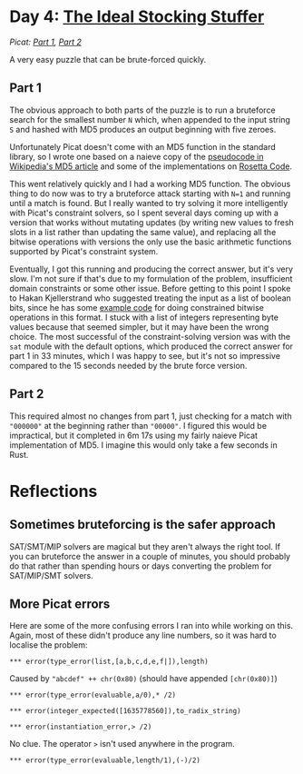 # Day 4: [The Ideal Stocking Stuffer](https://adventofcode.com/2015/day/4)
*Picat: [Part 1](https://github.com/DestyNova/advent_of_code_2015/blob/main/day4/part1.pi), [Part 2](https://github.com/DestyNova/advent_of_code_2015/blob/main/day4/part2.pi)*

A very easy puzzle that can be brute-forced quickly.

## Part 1

The obvious approach to both parts of the puzzle is to run a bruteforce search for the smallest number `N` which, when appended to the input string `S` and hashed with MD5 produces an output beginning with five zeroes.

Unfortunately Picat doesn't come with an MD5 function in the standard library, so I wrote one based on a naieve copy of the [pseudocode in Wikipedia's MD5 article](https://en.wikipedia.org/wiki/MD5#Pseudocode) and some of the implementations on [Rosetta Code](https://rosettacode.org/wiki/MD5/Implementation#Lua).

This went relatively quickly and I had a working MD5 function. The obvious thing to do now was to try a bruteforce attack starting with `N=1` and running until a match is found. But I really wanted to try solving it more intelligently with Picat's constraint solvers, so I spent several days coming up with a version that works without mutating updates (by writing new values to fresh slots in a list rather than updating the same value), and replacing all the bitwise operations with versions the only use the basic arithmetic functions supported by Picat's constraint system.

Eventually, I got this running and producing the correct answer, but it's very slow. I'm not sure if that's due to my formulation of the problem, insufficient domain constraints or some other issue. Before getting to this point I spoke to Hakan Kjellerstrand who suggested treating the input as a list of boolean bits, since he has some [example code](http://hakank.org/picat/bitwise.pi) for doing constrained bitwise operations in this format. I stuck with a list of integers representing byte values because that seemed simpler, but it may have been the wrong choice. The most successful of the constraint-solving version was with the `sat` module with the default options, which produced the correct answer for part 1 in 33 minutes, which I was happy to see, but it's not so impressive compared to the 15 seconds needed by the brute force version.

## Part 2

This required almost no changes from part 1, just checking for a match with `"000000"` at the beginning rather than `"00000"`. I figured this would be impractical, but it completed in 6m 17s using my fairly naieve Picat implementation of MD5. I imagine this would only take a few seconds in Rust.

# Reflections

## Sometimes bruteforcing is the safer approach

SAT/SMT/MIP solvers are magical but they aren't always the right tool. If you can bruteforce the answer in a couple of minutes, you should probably do that rather than spending hours or days converting the problem for SAT/MIP/SMT solvers.

## More Picat errors

Here are some of the more confusing errors I ran into while working on this. Again, most of these didn't produce any line numbers, so it was hard to localise the problem:

```
*** error(type_error(list,[a,b,c,d,e,f|]),length)
```

Caused by `"abcdef" ++ chr(0x80)` (should have appended `[chr(0x80)]`)

```
*** error(type_error(evaluable,a/0),* /2)
```

```
*** error(integer_expected([1635778560]),to_radix_string)
```

```
*** error(instantiation_error,> /2)
```

No clue. The operator `>` isn't used anywhere in the program.

```
*** error(type_error(evaluable,length/1),(-)/2)
```
